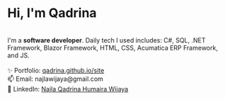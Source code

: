 <h1>Hi, I'm Qadrina</h1>
<br/>
I'm a <b>software developer</b>. Daily tech I used includes: C#, SQL, .NET Framework, Blazor Framework, HTML, CSS, Acumatica ERP Framework, and JS.
<br />
<br />
✨ Portfolio: <a href="http://qadrina.github.io/site">qadrina.github.io/site</a><br/>
📫 Email: najlawijaya@gmail.com <br/>
👋 LinkedIn: <a href="https://www.linkedin.com/in/najlaqadrina/">Najla Qadrina Humaira Wijaya</a><br/>

<!---
qadrina/qadrina is a ✨ special ✨ repository because its `README.md` (this file) appears on your GitHub profile.
You can click the Preview link to take a look at your changes.
--->
